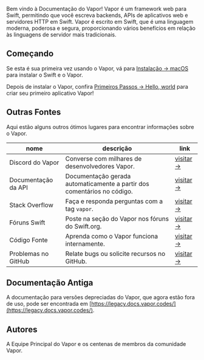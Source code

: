 Bem vindo à Documentação do Vapor! Vapor é um framework web para Swift, permitindo que você escreva backends, APIs de aplicativos web e servidores HTTP em Swift. Vapor é escrito em Swift, que é uma linguagem moderna, poderosa e segura, proporcionando vários benefícios em relação às linguagens de servidor mais tradicionais.

## Começando

Se esta é sua primeira vez usando o Vapor, vá para [Instalação → macOS](install/macos.md) para instalar o Swift e o Vapor.

Depois de instalar o Vapor, confira [Primeiros Passos → Hello, world](getting-started/hello-world.md) para criar seu primeiro aplicativo Vapor!

## Outras Fontes

Aqui estão alguns outros ótimos lugares para encontrar informações sobre o Vapor.

| nome                | descrição                                                               | link                                                                |
| ------------------- | ----------------------------------------------------------------------- | ------------------------------------------------------------------- |
| Discord do Vapor    | Converse com milhares de desenvolvedores Vapor.                         | [visitar &rarr;](https://vapor.team)                                |
| Documentação da API | Documentação gerada automaticamente a partir dos comentários no código. | [visitar &rarr;](https://api.vapor.codes)                           |
| Stack Overflow      | Faça e responda perguntas com a tag `vapor`.                            | [visitar &rarr;](https://stackoverflow.com/questions/tagged/vapor)  |
| Fóruns Swift        | Poste na seção do Vapor nos fóruns do Swift.org.                        | [visitar &rarr;](https://forums.swift.org/c/related-projects/vapor) |
| Código Fonte        | Aprenda como o Vapor funciona internamente.                             | [visitar &rarr;](https://github.com/vapor/vapor)                    |
| Problemas no GitHub | Relate bugs ou solicite recursos no GitHub.                             | [visitar &rarr;](https://github.com/vapor/vapor/issues)             |

## Documentação Antiga

A documentação para versões depreciadas do Vapor, que agora estão fora de uso, pode ser encontrada em [https://legacy.docs.vapor.codes/](https://legacy.docs.vapor.codes/).

## Autores

A Equipe Principal do Vapor e os centenas de membros da comunidade Vapor.
